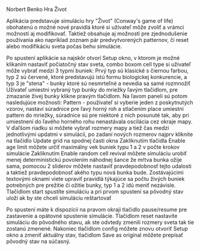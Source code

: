 Norbert Benko
Hra Život

Aplikácia predstavuje simuláciu hry "Život" (Conway's game of life) obohatenú o možné nové pravidlá ktoré si užívateľ môže zvoliť a vrámci možností aj modifikovať.
Taktiež obsahuje aj možnosti pre zjednodušenie používania ako napríklad zoznam pár predvytvorených patternov, či reset alebo modifikáciu sveta počas behu simulácie.

Po spustení aplikácie sa najskôr otvorí Setup okno, v ktorom je možné klikaním nastaviť počiatočný stav sveta, combo boxom cell type si uživateľ môže vybrať medzi 3 typmi buniek:
Prvý typ sú klasické s čiernou farbou, typ 2 sú červené, ktoré predstavujú istú formu biologickej konkurencie, a typ 3 je "stena" - bunky ktoré sú nesmrteľné a nevedia sa samé rozmnožiť
Užívateľ umiestni vybraný typ bunky do mriežky ľavým tlačidlom, pre zmazanie živej bunky klikne pravým tlačidlom.
Na ľavom paneli sú potom nasledujúce možnosti:
Pattern - používateľ si vyberie jeden z poskytnutých vzorov, nastaví súradnice pre ľavý horný roh a stlačením place umiestni pattern do mriežky, súradnice sú pre niektoré z nich posunuté tak, aby pri umiestnení
do ľavého horného rohu nenastávala oscilácia cez okraje mapy.
V ďaľšom riadku si môžete vybrať rozmery mapy a tiež čas medzi jednotlivými updatmi v simulácii, po zadaní nových rozmerov najprv kliknite na tlačidlo Update grid na spodnej časti okna
Zakliknutím tlačidla Enable age limit môžete určiť maximálny vek buniek typu 1 a 2 v počte krokov simulácie
Zakliknutím Enable random cell revival môžete simuláciu urobiť menej deterministickú povolením náhodnej šance že mŕtva bunka ožije sama, pomocou 2 sliderov môžete nastaviť pravdepodobnosť tejto udalosti
a taktiež pravdepodobnosť akého typu nová bunka bude.
Zostávajúcimi textovými oknami viete upraviť pravidlá týkajúce sa počtu živých buniek potrebných pre prežitie či ožitie bunky, typ 1 a 2 idú meniť nezávisle.
Tlačidlom start spustíte simuláciu a pri prvom spustení sa pôvodný stav uloží ak by ste chceli simuláciu reštartovať

Po spustení máte k dispozícii na pravom okraji tlačidlo pause/resume pre zastavenie a opätovné spustenie simulácie. Tlačidlom reset nastavíte simuláciu do pôvodného stavu, 
ak ste odvtedy zmenili rozmery sveta tak tie zostanú zmenené. Nakoniec tlačidlom config môžete znovu otvoriť Setup okno a zmeniť aktuálny stav, tlačidlom Save as original môžete prepísať pôvodný stav na súčasný.
